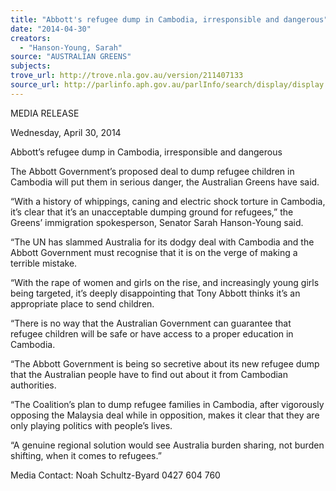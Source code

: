 ```yaml
---
title: "Abbott's refugee dump in Cambodia, irresponsible and dangerous"
date: "2014-04-30"
creators:
  - "Hanson-Young, Sarah"
source: "AUSTRALIAN GREENS"
subjects:
trove_url: http://trove.nla.gov.au/version/211407133
source_url: http://parlinfo.aph.gov.au/parlInfo/search/display/display.w3p;query=Id%3A%22media/pressrel/3138413%22
---
```


 MEDIA RELEASE   

 Wednesday, April 30, 2014   

 Abbott’s refugee dump in Cambodia,  irresponsible and dangerous   

 The Abbott Government’s proposed deal to dump refugee children in Cambodia will put them in  serious danger, the Australian Greens have said.   

 “With a history of whippings, caning and electric shock torture in Cambodia, it’s clear that it’s an  unacceptable dumping ground for refugees,” the Greens’ immigration spokesperson, Senator  Sarah Hanson-Young said.   

 “The UN has slammed Australia for its dodgy deal with Cambodia and the Abbott Government  must recognise that it is on the verge of making a terrible mistake.   

 “With the rape of women and girls on the rise, and increasingly young girls being targeted, it’s  deeply disappointing that Tony Abbott thinks it’s an appropriate place to send children.   

 “There is no way that the Australian Government can guarantee that refugee children will be  safe or have access to a proper education in Cambodia.   

 “The Abbott Government is being so secretive about its new refugee dump that the Australian  people have to find out about it from Cambodian authorities.   

 “The Coalition’s plan to dump refugee families in Cambodia, after vigorously opposing the  Malaysia deal while in opposition, makes it clear that they are only playing politics with people’s  lives.   

 “A genuine regional solution would see Australia burden sharing, not burden shifting, when it  comes to refugees.”   

 

 Media Contact: Noah Schultz-Byard 0427 604 760   


